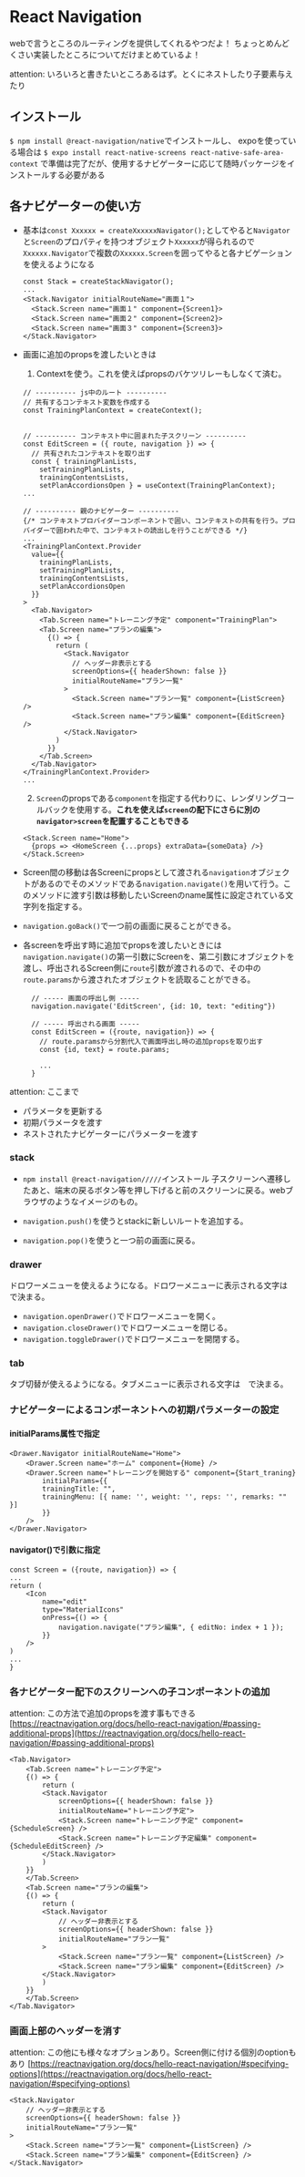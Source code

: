 # React Navigation
webで言うところのルーティングを提供してくれるやつだよ！
ちょっとめんどくさい実装したところについてだけまとめているよ！

attention: いろいろと書きたいところあるはず。とくにネストしたり子要素与えたり

## インストール
`$ npm install @react-navigation/native`でインストールし、
expoを使っている場合は
`$ expo install react-native-screens react-native-safe-area-context`
で準備は完了だが、使用するナビゲーターに応じて随時パッケージをインストールする必要がある

## 各ナビゲーターの使い方

- 基本は`const Xxxxxx = createXxxxxxNavigator();`としてやると`Navigator`と`Screen`のプロパティを持つオブジェクト`Xxxxxx`が得られるので`Xxxxxx.Navigator`で複数の`Xxxxxx.Screen`を囲ってやると各ナビゲーションを使えるようになる
  ```
  const Stack = createStackNavigator();
  ... 
  <Stack.Navigator initialRouteName="画面１">
    <Stack.Screen name="画面１" component={Screen1}>
    <Stack.Screen name="画面２" component={Screen2}>
    <Stack.Screen name="画面３" component={Screen3}>
  </Stack.Navigator>
  ```
- 画面に追加のpropsを渡したいときは
  1. Contextを使う。これを使えばpropsのバケツリレーもしなくて済む。  
    ```
    // ---------- js中のルート ----------
    // 共有するコンテキスト変数を作成する
    const TrainingPlanContext = createContext();


    // ---------- コンテキスト中に囲まれた子スクリーン ----------
    const EditScreen = ({ route, navigation }) => {
      // 共有されたコンテキストを取り出す
      const { trainingPlanLists,
        setTrainingPlanLists,
        trainingContentsLists,
        setPlanAccordionsOpen } = useContext(TrainingPlanContext);
    ...

    // ---------- 親のナビゲーター ----------
    {/* コンテキストプロバイダーコンポーネントで囲い、コンテキストの共有を行う。プロバイダーで囲われた中で、コンテキストの読出しを行うことができる */}
    ...
    <TrainingPlanContext.Provider
      value={{
        trainingPlanLists,
        setTrainingPlanLists,
        trainingContentsLists,
        setPlanAccordionsOpen
      }}
    >
      <Tab.Navigator>
        <Tab.Screen name="トレーニング予定" component="TrainingPlan">
        <Tab.Screen name="プランの編集">
          {() => {
            return (
              <Stack.Navigator
                // ヘッダー非表示とする
                screenOptions={{ headerShown: false }}
                initialRouteName="プラン一覧"
              >
                <Stack.Screen name="プラン一覧" component={ListScreen} />
                <Stack.Screen name="プラン編集" component={EditScreen} />
              </Stack.Navigator>
            )
          }}
        </Tab.Screen>
      </Tab.Navigator>
    </TrainingPlanContext.Provider>
    ...
    ```
  2. `Screen`のpropsである`component`を指定する代わりに、レンダリングコールバックを使用する。**これを使えば`screen`の配下にさらに別の`navigator>screen`を配置することもできる**
    ```
    <Stack.Screen name="Home">
      {props => <HomeScreen {...props} extraData={someData} />}
    </Stack.Screen>
    ```

- Screen間の移動は各Screenにpropsとして渡される`navigation`オブジェクトがあるのでそのメソッドである`navigation.navigate()`を用いて行う。このメソッドに渡す引数は移動したいScreenのname属性に設定されている文字列を指定する。
- `navigation.goBack()`で一つ前の画面に戻ることができる。
- 各screenを呼出す時に追加でpropsを渡したいときには`navigation.navigate()`の第一引数にScreenを、第二引数にオブジェクトを渡し、呼出されるScreen側に`route`引数が渡されるので、その中の`route.params`から渡されたオブジェクトを読取ることができる。
  ```
    // ----- 画面の呼出し側 -----
    navigation.navigate('EditScreen', {id: 10, text: "editing"})

    // ----- 呼出される画面 -----
    const EditScreen = ({route, navigation}) => {
      // route.paramsから分割代入で画面呼出し時の追加propsを取り出す
      const {id, text} = route.params;

      ...
    }
  ```

attention: ここまで
- パラメータを更新する
- 初期パラメータを渡す
- ネストされたナビゲーターにパラメーターを渡す

### stack  
- `npm install @react-navigation/////`インストール
子スクリーンへ遷移したあと、端末の戻るボタン等を押し下げると前のスクリーンに戻る。webブラウザのようなイメージのもの。

- `navigation.push()`を使うとstackに新しいルートを追加する。
- `navigation.pop()`を使うと一つ前の画面に戻る。

### drawer
ドロワーメニューを使えるようになる。ドロワーメニューに表示される文字は　で決まる。

- `navigation.openDrawer()`でドロワーメニューを開く。
- `navigation.closeDrawer()`でドロワーメニューを閉じる。
- `navigation.toggleDrawer()`でドロワーメニューを開閉する。

### tab
タブ切替が使えるようになる。タブメニューに表示される文字は　で決まる。

### ナビゲーターによるコンポーネントへの初期パラメーターの設定
#### initialParams属性で指定
``` 
<Drawer.Navigator initialRouteName="Home">
    <Drawer.Screen name="ホーム" component={Home} />
    <Drawer.Screen name="トレーニングを開始する" component={Start_traning}
        initialParams={{
        trainingTitle: "",
        trainingMenu: [{ name: '', weight: '', reps: '', remarks: "" }]
        }}
    />
</Drawer.Navigator>
```
#### navigator()で引数に指定
```
const Screen = ({route, navigation}) => {
...
return (
    <Icon
        name="edit"
        type="MaterialIcons"
        onPress={() => {
            navigation.navigate("プラン編集", { editNo: index + 1 });
        }}
    />
)
...
}
```
### 各ナビゲーター配下のスクリーンへの子コンポーネントの追加

attention: この方法で追加のpropsを渡す事もできる
[https://reactnavigation.org/docs/hello-react-navigation/#passing-additional-props](https://reactnavigation.org/docs/hello-react-navigation/#passing-additional-props)

```
<Tab.Navigator>
    <Tab.Screen name="トレーニング予定">
    {() => {
        return (
        <Stack.Navigator
            screenOptions={{ headerShown: false }}
            initialRouteName="トレーニング予定">
            <Stack.Screen name="トレーニング予定" component={ScheduleScreen} />
            <Stack.Screen name="トレーニング予定編集" component={ScheduleEditScreen} />
        </Stack.Navigator>
        )
    }}
    </Tab.Screen>
    <Tab.Screen name="プランの編集">
    {() => {
        return (
        <Stack.Navigator
            // ヘッダー非表示とする
            screenOptions={{ headerShown: false }}
            initialRouteName="プラン一覧"
        >
            <Stack.Screen name="プラン一覧" component={ListScreen} />
            <Stack.Screen name="プラン編集" component={EditScreen} />
        </Stack.Navigator>
        )
    }}
    </Tab.Screen>
</Tab.Navigator>
```

### 画面上部のヘッダーを消す

attention: この他にも様々なオプションあり。Screen側に付ける個別のoptionもあり
[https://reactnavigation.org/docs/hello-react-navigation/#specifying-options](https://reactnavigation.org/docs/hello-react-navigation/#specifying-options)

```
<Stack.Navigator
    // ヘッダー非表示とする
    screenOptions={{ headerShown: false }}
    initialRouteName="プラン一覧"
>
    <Stack.Screen name="プラン一覧" component={ListScreen} />
    <Stack.Screen name="プラン編集" component={EditScreen} />
</Stack.Navigator>
```